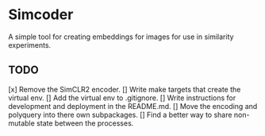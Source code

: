 # Simcoder
A simple tool for creating embeddings for images for use in similarity experiments.

## TODO
[x] Remove the SimCLR2 encoder.
[] Write make targets that create the virtual env.
[] Add the virtual env to .gitignore.
[] Write instructions for development and deployment in the README.md.
[] Move the encoding and polyquery into there own subpackages.
[] Find a better way to share non-mutable state between the processes.
